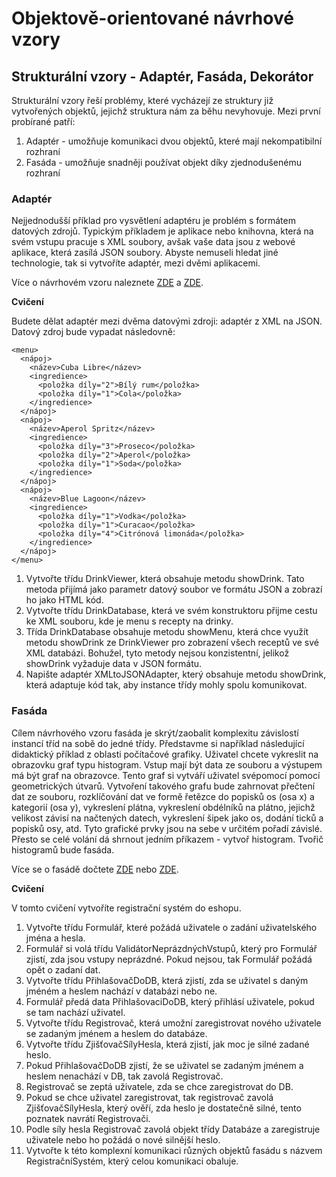 # Objektově-orientované návrhové vzory

## Strukturální vzory - Adaptér, Fasáda, Dekorátor

Strukturální vzory řeší problémy, které vycházejí ze struktury již vytvořených objektů, jejichž struktura nám za běhu nevyhovuje. Mezi první probírané patří:
1. Adaptér - umožňuje komunikaci dvou objektů, které mají nekompatibilní rozhraní
2. Fasáda - umožňuje snadněji používat objekt díky zjednodušenému rozhraní

### Adaptér

Nejjednodušší příklad pro vysvětlení adaptéru je problém s formátem datových zdrojů. Typickým příkladem je aplikace nebo knihovna, která na svém vstupu pracuje s XML soubory, avšak vaše data jsou z webové aplikace, která zasílá JSON soubory. Abyste nemuseli hledat jiné technologie, tak si vytvoříte adaptér, mezi dvěmi aplikacemi.

Více o návrhovém vzoru naleznete [ZDE](https://refactoring.guru/design-patterns/adapter) a [ZDE](https://www.dofactory.com/net/adapter-design-pattern).

**Cvičení**

Budete dělat adaptér mezi dvěma datovými zdroji: adaptér z XML na JSON. Datový zdroj bude vypadat následovně:

```
<menu>
  <nápoj>
    <název>Cuba Libre</název>
    <ingredience>
      <položka díly="2">Bílý rum</položka>
      <položka díly="1">Cola</položka>
    </ingredience>
  </nápoj>
  <nápoj>
    <název>Aperol Spritz</název>
    <ingredience>
      <položka díly="3">Proseco</položka>
      <položka díly="2">Aperol</položka>
      <položka díly="1">Soda</položka>
    </ingredience>
  </nápoj>
  <nápoj>
    <název>Blue Lagoon</název>
    <ingredience>
      <položka díly="1">Vodka</položka>
      <položka díly="1">Curacao</položka>
      <položka díly="4">Citrónová limonáda</položka>
    </ingredience>
  </nápoj>
</menu>
```

1. Vytvořte třídu DrinkViewer, která obsahuje metodu showDrink. Tato metoda přijímá jako parametr datový soubor ve formátu JSON a zobrazí ho jako HTML kód.
2. Vytvořte třídu DrinkDatabase, která ve svém konstruktoru přijme cestu ke XML souboru, kde je menu s recepty na drinky.
3. Třída DrinkDatabase obsahuje metodu showMenu, která chce využít metodu showDrink ze DrinkViewer pro zobrazení všech receptů ve své XML databázi. Bohužel, tyto metody nejsou konzistentní, jelikož showDrink vyžaduje data v JSON formátu.
4. Napište adaptér XMLtoJSONAdapter, který obsahuje metodu showDrink, která adaptuje kód tak, aby instance třídy mohly spolu komunikovat.

### Fasáda

Cílem návrhového vzoru fasáda je skrýt/zaobalit komplexitu závislostí instancí tříd na sobě do jedné třídy. Představme si například následující didaktický příklad z oblasti počítačové grafiky. Uživatel chcete vykreslit na obrazovku graf typu histogram. Vstup mají být data ze souboru a výstupem má být graf na obrazovce. Tento graf si vytváří uživatel svépomocí pomocí geometrických útvarů. Vytvoření takového grafu bude zahrnovat přečtení dat ze souboru, rozklíčování dat ve formě řetězce do popisků os (osa x) a kategorií (osa y), vykreslení plátna, vykreslení obdélníků na plátno, jejichž velikost závisí na načtených datech, vykreslení šipek jako os, dodání ticků a popisků osy, atd. Tyto grafické prvky jsou na sebe v určitém pořadí závislé. Přesto se celé volání dá shrnout jedním příkazem - vytvoř histogram. Tvořič histogramů bude fasáda.

Více se o fasádě dočtete [ZDE](https://refactoring.guru/design-patterns/facade) nebo [ZDE](https://www.dofactory.com/net/facade-design-pattern).

**Cvičení**

V tomto cvičení vytvoříte registrační systém do eshopu.
1. Vytvořte třídu Formulář, které požádá uživatele o zadání uživatelského jména a hesla.
2. Formulář si volá třídu ValidátorNeprázdnýchVstupů, který pro Formulář zjistí, zda jsou vstupy neprázdné. Pokud nejsou, tak Formulář požádá opět o zadaní dat.
3. Vytvořte třídu PřihlašovačDoDB, která zjistí, zda se uživatel s daným jméném a heslem nachází v databázi nebo ne.
4. Formulář předá data PřihlašovaciDoDB, který přihlásí uživatele, pokud se tam nachází uživatel.
4. Vytvořte třídu Registrovač, která umožní zaregistrovat nového uživatele se zadaným jménem a heslem do databáze.
5. Vytvořte třídu ZjišťovačSílyHesla, která zjistí, jak moc je silné zadané heslo.
6. Pokud PřihlašovačDoDB zjistí, že se uživatel se zadaným jménem a heslem nenachází v DB, tak zavolá Registrovač.
7. Registrovač se zeptá uživatele, zda se chce zaregistrovat do DB.
8. Pokud se chce uživatel zaregistrovat, tak registrovač zavolá ZjišťovačSílyHesla, který ověří, zda heslo je dostatečně silné, tento poznatek navrátí Registrovači.
9. Podle síly hesla Registrovač zavolá objekt třídy Databáze a zaregistruje uživatele nebo ho požádá o nové silnější heslo.
10. Vytvořte k této komplexní komunikaci různých objektů fasádu s názvem RegistračníSystém, který celou komunikaci obaluje.
